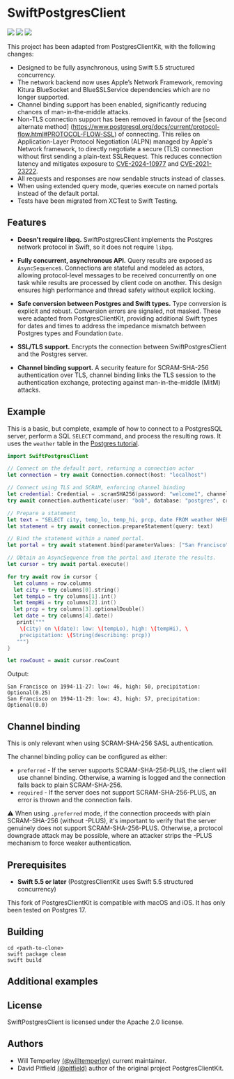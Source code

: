 # SwiftPostgresClient

<p>

  <img src="https://img.shields.io/badge/swift-6-green.svg">
  <img src="https://img.shields.io/badge/os-macOS-green.svg">
  <img src="https://img.shields.io/badge/os-iOS-green.svg">  
  
</p>

This project has been adapted from PostgresClientKit, with the following changes:

- Designed to be fully asynchronous, using Swift 5.5 structured concurrency.
- The network backend now uses Apple’s Network Framework, removing Kitura BlueSocket and BlueSSLService dependencies which are no longer supported. 
- Channel binding support has been enabled, significantly reducing chances of man-in-the-middle attacks. 
- Non-TLS connection support has been removed in favour of the  [second alternate method] (https://www.postgresql.org/docs/current/protocol-flow.html#PROTOCOL-FLOW-SSL) of connecting. This relies on Application-Layer Protocol Negotiation (ALPN) managed by Apple's Network framework, to directly negotiate a secure (TLS) connection without first sending a plain-text SSLRequest. This reduces connection latency and mitigates exposure to [CVE-2024-10977](https://www.postgresql.org/support/security/CVE-2024-10977/) and [CVE-2021-23222](https://www.postgresql.org/support/security/CVE-2021-23222/).
- All requests and responses are now sendable structs instead of classes.
- When using extended query mode, queries execute on named portals instead of the default portal.
- Tests have been migrated from XCTest to Swift Testing.

## Features

- **Doesn't require libpq.**  SwiftPostgresClient implements the Postgres network protocol in Swift, so it does not require `libpq`.

- **Fully concurrent, asynchronous API.**  Query results are exposed as `AsyncSequence`s. Connections are stateful and modeled as actors, allowing protocol-level messages to be received concurrently on one task while results are processed by client code on another.  This design ensures high performance and thread safety without explicit locking.

- **Safe conversion between Postgres and Swift types.** Type conversion is explicit and robust.  Conversion errors are signaled, not masked. These were adapted from PostgresClientKit, providing additional Swift types for dates and times to address the impedance mismatch between Postgres types and Foundation `Date`.

- **SSL/TLS support.** Encrypts the connection between SwiftPostgresClient and the Postgres server.

- **Channel binding support.** A security feature for SCRAM-SHA-256 authentication over TLS, channel binding links the TLS session to the authentication exchange, protecting against man-in-the-middle (MitM) attacks.

## Example

This is a basic, but complete, example of how to connect to a PostgresSQL server, perform a SQL `SELECT` command, and process the resulting rows.  It uses the `weather` table in the [Postgres tutorial](https://www.postgresql.org/docs/current/tutorial-table.html).

```swift
import SwiftPostgresClient

// Connect on the default port, returning a connection actor
let connection = try await Connection.connect(host: "localhost")

// Connect using TLS and SCRAM, enforcing channel binding
let credential: Credential = .scramSHA256(password: "welcome1", channelBindingPolicy: .required)
try await connection.authenticate(user: "bob", database: "postgres", credential: credential)

// Prepare a statement
let text = "SELECT city, temp_lo, temp_hi, prcp, date FROM weather WHERE city = $1;"
let statement = try await connection.prepareStatement(query: text)

// Bind the statement within a named portal.
let portal = try await statement.bind(parameterValues: ["San Francisco"])

// Obtain an AsyncSequence from the portal and iterate the results.
let cursor = try await portal.execute()

for try await row in cursor {
  let columns = row.columns
  let city = try columns[0].string()
  let tempLo = try columns[1].int()
  let tempHi = try columns[2].int()
  let prcp = try columns[3].optionalDouble()
  let date = try columns[4].date()
   print("""
    \(city) on \(date): low: \(tempLo), high: \(tempHi), \
    precipitation: \(String(describing: prcp))
   """)
}

let rowCount = await cursor.rowCount
```

Output:

```
San Francisco on 1994-11-27: low: 46, high: 50, precipitation: Optional(0.25)
San Francisco on 1994-11-29: low: 43, high: 57, precipitation: Optional(0.0)
```

## Channel binding

This is only relevant when using SCRAM-SHA-256 SASL authentication.

The channel binding policy can be configured as either:

* `preferred` - If the server supports SCRAM-SHA-256-PLUS, the client will use channel binding. Otherwise, a warning is logged and the connection falls back to plain SCRAM-SHA-256.
* `required` - If the server does not support SCRAM-SHA-256-PLUS, an error is thrown and the connection fails.

⚠️ When using `.preferred` mode, if the connection proceeds with plain SCRAM-SHA-256 (without -PLUS), it's important to verify that the server genuinely does not support SCRAM-SHA-256-PLUS. Otherwise, a protocol downgrade attack may be possible, where an attacker strips the -PLUS mechanism to force weaker authentication.

## Prerequisites

- **Swift 5.5 or later**  (PostgresClientKit uses Swift 5.5 structured concurrency)

This fork of PostgresClientKit is compatible with macOS and iOS.
It has only been tested on Postgres 17.

## Building

```
cd <path-to-clone>
swift package clean
swift build
```

## Additional examples


## License

SwiftPostgresClient is licensed under the Apache 2.0 license.

## Authors

- Will Temperley [(@willtemperley)](https://github.com/willtemperley) current maintainer.
- David Pitfield [(@pitfield)](https://github.com/pitfield) author of the original project PostgresClientKit.
